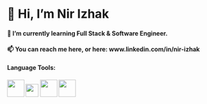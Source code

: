 <h1>👋 Hi, I’m Nir Izhak </h1>
<h4> 🌱 I’m currently learning Full Stack & Software Engineer.</h4>
<h4>📫 You can reach me here, or here: www.linkedin.com/in/nir-izhak</h4>

<h4> Language Tools: <h4>
  <img src="https://camo.githubusercontent.com/7911c53f2f66424f2e58d69d4fcff2bc050458b5ac86115ba2c8b70fcb0ffa01/68747470733a2f2f75706c6f61642e77696b696d656469612e6f72672f77696b6970656469612f636f6d6d6f6e732f7468756d622f362f36312f48544d4c355f6c6f676f5f616e645f776f72646d61726b2e7376672f3132303070782d48544d4c355f6c6f676f5f616e645f776f72646d61726b2e7376672e706e67" width="40px">
  
  <img src="https://camo.githubusercontent.com/9e1e581e471c46277e85998d1617041759f8fc1e1db091ee5415685a1a71ec92/68747470733a2f2f75706c6f61642e77696b696d656469612e6f72672f77696b6970656469612f636f6d6d6f6e732f7468756d622f642f64352f435353335f6c6f676f5f616e645f776f72646d61726b2e7376672f3134353270782d435353335f6c6f676f5f616e645f776f72646d61726b2e7376672e706e67" width="30px">

  
  <img src="https://camo.githubusercontent.com/a30d7492025ac65a67d91e4d6a4757ac1c193d8342829a8ddca216ba6788b14d/68747470733a2f2f696d672e69636f6e73382e636f6d2f636f6c6f722f34382f3030303030302f6a6176617363726970742d2d76322e706e67" width="40px">
  
  <img src="https://miro.medium.com/max/600/1*A_Hg7NPIoARg0RmdsVapqg.png" width="40px">
